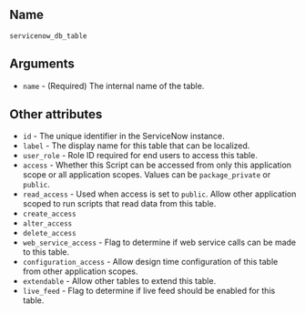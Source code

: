 ## Name

`servicenow_db_table`

## Arguments

* `name` - (Required) The internal name of the table.

## Other attributes
* `id` - The unique identifier in the ServiceNow instance.
* `label` - The display name for this table that can be localized.
* `user_role` - Role ID required for end users to access this table.
* `access` - Whether this Script can be accessed from only this application scope or all application scopes. Values can be `package_private` or `public`.
* `read_access` - Used when access is set to `public`. Allow other application scoped to run scripts that read data from this table.
* `create_access`
* `alter_access`
* `delete_access`
* `web_service_access` - Flag to determine if web service calls can be made to this table.
* `configuration_access` - Allow design time configuration of this table from other application scopes.
* `extendable` - Allow other tables to extend this table.
* `live_feed` - Flag to determine if live feed should be enabled for this table.